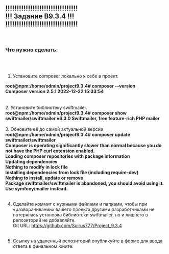 <h2>
!!!!!!!!!!!!!!!!!!!!!!!!!!!!!!!! <br>
!!!   Задание B9.3.4  !!! <br>
!!!!!!!!!!!!!!!!!!!!!!!!!!!!!!!! <br>
</h2><br>
<h3>Что нужно сделать:</h3><br><br>

1. Установите composer локально к себе в проект.<br>
<b>
root@npm:/home/odmin/project9.3.4# composer --version<br>
Composer version 2.5.1 2022-12-22 15:33:54<br>
</b><br><br>
2. Установите библиотеку swiftmailer.<br>
<b>
root@npm:/home/odmin/project9.3.4# composer show<br>
swiftmailer/swiftmailer          v6.3.0  Swiftmailer, free feature-rich PHP mailer<br>
</b> <br>
3. Обновите её до самой актуальной версии.<br>
<b>
root@npm:/home/odmin/project9.3.4# composer update swiftmailer/swiftmailer <br>
Composer is operating significantly slower than normal because you do not have the PHP curl extension enabled. <br>
Loading composer repositories with package information<br>
Updating dependencies<br>
Nothing to modify in lock file<br>
Installing dependencies from lock file (including require-dev)<br>
Nothing to install, update or remove<br>
Package swiftmailer/swiftmailer is abandoned, you should avoid using it. Use symfony/mailer instead.</b><br><br>

4. Сделайте коммит с нужными файлами и папками, чтобы при «разворачивании» вашего проекта другими разработчиками не потерялась установка библиотеки swiftmailer, но и лишнего в репозиторий не добавляйте.<br>
Git URL: https://github.com/Suirus777/Project_9.3.4 <br> <br> 

5. Ссылку на удаленный репозиторий опубликуйте в форме для ввода ответа в финальном юните.
